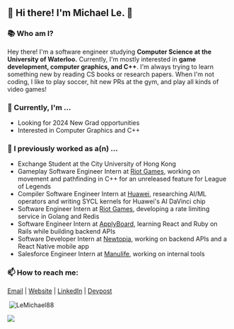 ## 👋 Hi there! I'm Michael Le. 👋

### 📚 Who am I?
Hey there! I'm a software engineer studying **Computer Science at the University of Waterloo.** Currently, I'm mostly interested in **game development, computer graphics, and C++**. I'm always trying to learn something new by reading CS books or research papers. When I'm not coding, I like to play soccer, hit new PRs at the gym, and play all kinds of video games!

### 🔨 Currently, I'm ...
- Looking for 2024 New Grad opportunities
- Interested in Computer Graphics and C++

### 🐰 I previously worked as a(n) ...
- Exchange Student at the City University of Hong Kong
- Gameplay Software Engineer Intern at [Riot Games](https://www.riotgames.com/en), working on movement and pathfinding in C++ for an unreleased feature for League of Legends
- Compiler Software Engineer Intern at [Huawei](https://www.huawei.com/en/), researching AI/ML operators and writing SYCL kernels for Huawei's AI DaVinci chip
- Software Engineer Intern at [Riot Games](https://www.riotgames.com/en), developing a rate limiting service in Golang and Redis
- Software Engineer Intern at [ApplyBoard](https://www.applyboard.com/ "ApplyBoard"), learning React and Ruby on Rails while building backend APIs
- Software Developer Intern at [Newtopia](https://www.newtopia.com "Newtopia"), working on backend APIs and a React Native mobile app
- Salesforce Engineer Intern at [Manulife](https://www.manulife.ca/personal.html "Manulife"), working on internal tools

### 📫 How to reach me:
[Email](mailto:m42le@uwaterloo.ca "Email") | [Website](https://lemichael.xyz "Personal Website") | [LinkedIn](https://www.linkedin.com/in/lemichael88/ "LinkedIn") | [Devpost](https://devpost.com/LeMichael88 "Devpost")

<p>&nbsp;<img align="center" src="https://github-readme-stats-michael-les-projects-4e2eb8e3.vercel.app/api?username=LeMichael88&show_icons=true&locale=en" alt="LeMichael88" /></p>

![](https://komarev.com/ghpvc/?username=LeMichael88&label=Profile+Views&color=red)

<!--
**LeMichael88/LeMichael88** is a ✨ _special_ ✨ repository because its `README.md` (this file) appears on your GitHub profile.

Here are some ideas to get you started:

- 🔭 I’m currently working on ...
- 🌱 I’m currently learning ...
- 👯 I’m looking to collaborate on ...
- 🤔 I’m looking for help with ...
- 💬 Ask me about ...
- 📫 How to reach me: ...
- 😄 Pronouns: ...
- ⚡ Fun fact: ...
-->
